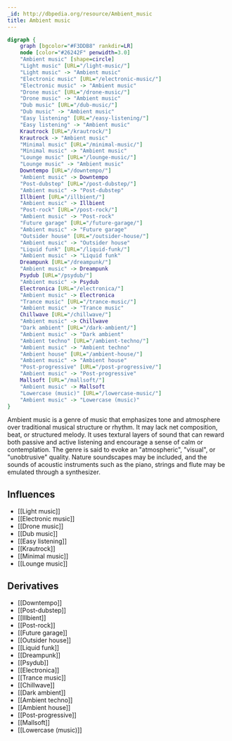 ```yaml
---
_id: http://dbpedia.org/resource/Ambient_music
title: Ambient music
---
```


```dot
digraph {
	graph [bgcolor="#F3DDB8" rankdir=LR]
	node [color="#26242F" penwidth=3.0]
	"Ambient music" [shape=circle]
	"Light music" [URL="/light-music/"]
	"Light music" -> "Ambient music"
	"Electronic music" [URL="/electronic-music/"]
	"Electronic music" -> "Ambient music"
	"Drone music" [URL="/drone-music/"]
	"Drone music" -> "Ambient music"
	"Dub music" [URL="/dub-music/"]
	"Dub music" -> "Ambient music"
	"Easy listening" [URL="/easy-listening/"]
	"Easy listening" -> "Ambient music"
	Krautrock [URL="/krautrock/"]
	Krautrock -> "Ambient music"
	"Minimal music" [URL="/minimal-music/"]
	"Minimal music" -> "Ambient music"
	"Lounge music" [URL="/lounge-music/"]
	"Lounge music" -> "Ambient music"
	Downtempo [URL="/downtempo/"]
	"Ambient music" -> Downtempo
	"Post-dubstep" [URL="/post-dubstep/"]
	"Ambient music" -> "Post-dubstep"
	Illbient [URL="/illbient/"]
	"Ambient music" -> Illbient
	"Post-rock" [URL="/post-rock/"]
	"Ambient music" -> "Post-rock"
	"Future garage" [URL="/future-garage/"]
	"Ambient music" -> "Future garage"
	"Outsider house" [URL="/outsider-house/"]
	"Ambient music" -> "Outsider house"
	"Liquid funk" [URL="/liquid-funk/"]
	"Ambient music" -> "Liquid funk"
	Dreampunk [URL="/dreampunk/"]
	"Ambient music" -> Dreampunk
	Psydub [URL="/psydub/"]
	"Ambient music" -> Psydub
	Electronica [URL="/electronica/"]
	"Ambient music" -> Electronica
	"Trance music" [URL="/trance-music/"]
	"Ambient music" -> "Trance music"
	Chillwave [URL="/chillwave/"]
	"Ambient music" -> Chillwave
	"Dark ambient" [URL="/dark-ambient/"]
	"Ambient music" -> "Dark ambient"
	"Ambient techno" [URL="/ambient-techno/"]
	"Ambient music" -> "Ambient techno"
	"Ambient house" [URL="/ambient-house/"]
	"Ambient music" -> "Ambient house"
	"Post-progressive" [URL="/post-progressive/"]
	"Ambient music" -> "Post-progressive"
	Mallsoft [URL="/mallsoft/"]
	"Ambient music" -> Mallsoft
	"Lowercase (music)" [URL="/lowercase-music/"]
	"Ambient music" -> "Lowercase (music)"
}
```

Ambient music is a genre of music that emphasizes tone and atmosphere over traditional musical structure or rhythm. It may lack net composition, beat, or structured melody. It uses textural layers of sound that can reward both passive and active listening and encourage a sense of calm or contemplation. The genre is said to evoke an "atmospheric", "visual", or "unobtrusive" quality. Nature soundscapes may be included, and the sounds of acoustic instruments such as the piano, strings and flute may be emulated through a synthesizer.

## Influences
- [[Light music]]
- [[Electronic music]]
- [[Drone music]]
- [[Dub music]]
- [[Easy listening]]
- [[Krautrock]]
- [[Minimal music]]
- [[Lounge music]]

## Derivatives
- [[Downtempo]]
- [[Post-dubstep]]
- [[Illbient]]
- [[Post-rock]]
- [[Future garage]]
- [[Outsider house]]
- [[Liquid funk]]
- [[Dreampunk]]
- [[Psydub]]
- [[Electronica]]
- [[Trance music]]
- [[Chillwave]]
- [[Dark ambient]]
- [[Ambient techno]]
- [[Ambient house]]
- [[Post-progressive]]
- [[Mallsoft]]
- [[Lowercase (music)]]
